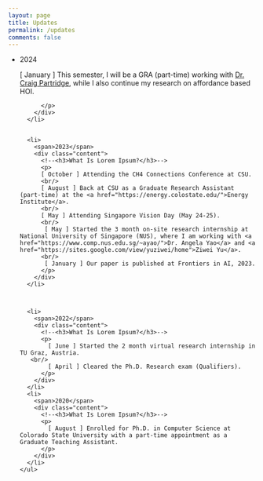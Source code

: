 ```yaml
---
layout: page
title: Updates
permalink: /updates
comments: false
---
```


<html>
<head>
  <title>Pure CSS Timeline Design With Cool Hover Effects</title>
  <meta name="viewport" content="width=device-width, initial-scale=1.0">
  <link rel="stylesheet" type="text/css" href="https://anjugopinath.github.io/styles/updates.css">
</head>
<body>
  <div class="timeline">
    <ul>
      <li>
        <span>2024</span>
        <div class="content">
          <!--<h3>What Is Lorem Ipsum?</h3>-->
          <p>
            [ January ] This semester, I will be a GRA (part-time) working with <a href="https://compsci.colostate.edu/person/?id=B671CC0FDBA374C584551B7982C0D4DE&sq=t">Dr. Craig Partridge</a>, while I also continue my research on affordance based HOI.
       <br/>
            
          </p>
        </div>
      </li>
     
      
      <li>
        <span>2023</span>
        <div class="content">
          <!--<h3>What Is Lorem Ipsum?</h3>-->
          <p>
          [ October ] Attending the CH4 Connections Conference at CSU.
          <br/>
          [ August ] Back at CSU as a Graduate Research Assistant (part-time) at the <a href="https://energy.colostate.edu/">Energy Institute</a>. 
          <br/> 
          [ May ] Attending Singapore Vision Day (May 24-25).
          <br/>
           [ May ] Started the 3 month on-site research internship at National University of Singapore (NUS), where I am working with <a href="https://www.comp.nus.edu.sg/~ayao/">Dr. Angela Yao</a> and <a href="https://sites.google.com/view/yuziwei/home">Ziwei Yu</a>. 
          <br/>     
           [ January ] Our paper is published at Frontiers in AI, 2023.
          </p>
        </div>
      </li>
      
      
      
      <li>
        <span>2022</span>
        <div class="content">
          <!--<h3>What Is Lorem Ipsum?</h3>-->
          <p>
            [ June ] Started the 2 month virtual research internship in TU Graz, Austria.
       <br/>
            [ April ] Cleared the Ph.D. Research exam (Qualifiers).
          </p>
        </div>
      </li>
      <li>
        <span>2020</span>
        <div class="content">
          <!--<h3>What Is Lorem Ipsum?</h3>-->
          <p>
            [ August ] Enrolled for Ph.D. in Computer Science at Colorado State University with a part-time appointment as a Graduate Teaching Assistant.
          </p>
        </div>
      </li>
    </ul>
  </div>

</body>
</html>


